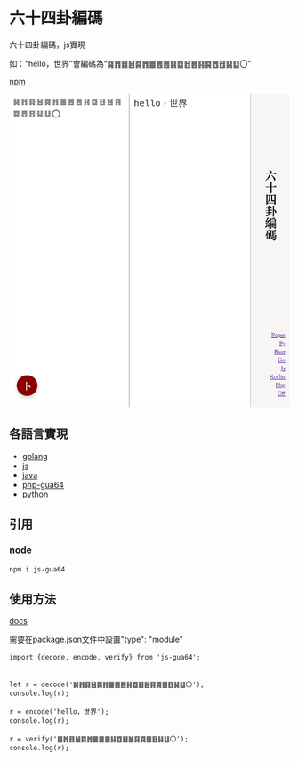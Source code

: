 # 六十四卦編碼

六十四卦編碼，js實現

如：“hello，世界”會編碼為“䷯䷬䷿䷶䷸䷬䷀䷌䷌䷎䷼䷲䷰䷳䷸䷘䷔䷭䷒〇”

[npm](https://www.npmjs.com/package/js-gua64)

![](screenshots/img.png)

## 各語言實現

* [golang](https://github.com/lizongying/go-gua64)
* [js](https://github.com/lizongying/js-gua64)
* [java](https://github.com/lizongying/java-gua64)
* [php-gua64](https://github.com/lizongying/php-gua64)
* [python](https://github.com/lizongying/pygua64)

## 引用

### node

```
npm i js-gua64
```

## 使用方法

[docs](https://github.com/lizongying/js-gua64/docs)

需要在package.json文件中設置"type": "module"

```
import {decode, encode, verify} from 'js-gua64';


let r = decode('䷯䷬䷿䷶䷸䷬䷀䷌䷌䷎䷼䷲䷰䷳䷸䷘䷔䷭䷒〇');
console.log(r);

r = encode('hello，世界');
console.log(r);

r = verify('䷯䷬䷿䷶䷸䷬䷀䷌䷌䷎䷼䷲䷰䷳䷸䷘䷔䷭䷒〇');
console.log(r);
```
